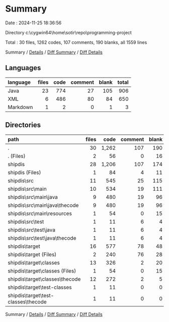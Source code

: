 # Summary

Date : 2024-11-25 18:36:56

Directory c:\\cygwin64\\home\\sotir\\repo\\programming-project

Total : 30 files,  1262 codes, 107 comments, 190 blanks, all 1559 lines

Summary / [Details](details.md) / [Diff Summary](diff.md) / [Diff Details](diff-details.md)

## Languages
| language | files | code | comment | blank | total |
| :--- | ---: | ---: | ---: | ---: | ---: |
| Java | 23 | 774 | 27 | 105 | 906 |
| XML | 6 | 486 | 80 | 84 | 650 |
| Markdown | 1 | 2 | 0 | 1 | 3 |

## Directories
| path | files | code | comment | blank | total |
| :--- | ---: | ---: | ---: | ---: | ---: |
| . | 30 | 1,262 | 107 | 190 | 1,559 |
| . (Files) | 2 | 56 | 0 | 16 | 72 |
| shipdis | 28 | 1,206 | 107 | 174 | 1,487 |
| shipdis (Files) | 1 | 84 | 4 | 11 | 99 |
| shipdis\\src | 11 | 545 | 25 | 115 | 685 |
| shipdis\\src\\main | 10 | 534 | 19 | 111 | 664 |
| shipdis\\src\\main\\java | 9 | 480 | 19 | 96 | 595 |
| shipdis\\src\\main\\java\\thecode | 9 | 480 | 19 | 96 | 595 |
| shipdis\\src\\main\\resources | 1 | 54 | 0 | 15 | 69 |
| shipdis\\src\\test | 1 | 11 | 6 | 4 | 21 |
| shipdis\\src\\test\\java | 1 | 11 | 6 | 4 | 21 |
| shipdis\\src\\test\\java\\thecode | 1 | 11 | 6 | 4 | 21 |
| shipdis\\target | 16 | 577 | 78 | 48 | 703 |
| shipdis\\target (Files) | 2 | 240 | 76 | 28 | 344 |
| shipdis\\target\\classes | 13 | 326 | 2 | 20 | 348 |
| shipdis\\target\\classes (Files) | 1 | 54 | 0 | 15 | 69 |
| shipdis\\target\\classes\\thecode | 12 | 272 | 2 | 5 | 279 |
| shipdis\\target\\test-classes | 1 | 11 | 0 | 0 | 11 |
| shipdis\\target\\test-classes\\thecode | 1 | 11 | 0 | 0 | 11 |

Summary / [Details](details.md) / [Diff Summary](diff.md) / [Diff Details](diff-details.md)